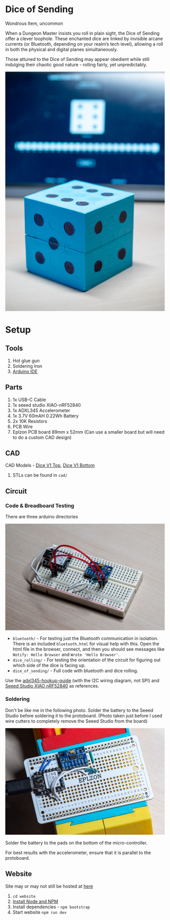 # Dice of Sending

Wondrous Item, uncommon

When a Dungeon Master insists you roll in plain sight, the Dice of Sending offer a clever loophole. These enchanted dice are linked by invisible arcane currents (or Bluetooth, depending on your realm’s tech level), allowing a roll in both the physical and digital planes simultaneously.

Those attuned to the Dice of Sending may appear obedient while still indulging their chaotic good nature - rolling fairly, yet unpredictably.

![Finished D6 dice](./readme/final.jpg)

# Setup

## Tools

1. Hot glue gun
1. Soldering Iron
1. [Arduino IDE](https://www.arduino.cc/en/software/)

## Parts

1. 1x USB-C Cable
1. 1x seeed studio XIAO-nRF52840
1. 1x ADXL345 Accelerometer
1. 1x 3.7V 60mAH 0.22Wh Battery
1. 2x 10K Resistors
1. PCB Wire
1. Eplzon PCB board 89mm x 52mm (Can use a smaller board but will need to do a custom CAD design)

## CAD

CAD Models - [Dice V1 Top](https://cad.onshape.com/documents/4b5c1bf9194b23f57db470b0/w/0611180dab1b4d42950964e7/e/09704a1026edf3dbcc83c50e), [Dice V1 Bottom](https://cad.onshape.com/documents/03b58467c8208d0aa1c9cc45/w/e2a0e9205aa77901d6f0e7f7/e/e3529496a038e29d77a46fd0)

1. STLs can be found in `cad/`

## Circuit

### Code & Breadboard Testing

There are three arduino directories

![Breadboard setup](./readme/breadboard.jpg)

- `bluetooth/` - For testing just the Bluetooth communication in isolation. There is an included `bluetooth.html` for visual help with this. Open the html file in the browser, connect, and then you should see messages like `Notify: Hello Browser` and `Wrote 'Hello Browser'`.
- `dice_rolling/` - For testing the orientation of the circuit for figuring out which side of the dice is facing up.
- `dice_of_sending/` - Full code with bluetooth and dice rolling.

Use the [adxl345-hookup-guide](https://learn.sparkfun.com/tutorials/adxl345-hookup-guide) (with the I2C wiring diagram, not SPI) and [Seeed Studio XIAO nRF52840](https://wiki.seeedstudio.com/XIAO_BLE/) as references.

### Soldering

Don't be like me in the following photo. Solder the battery to the Seeed Studio before soldering it to the protoboard. (Photo taken just before I used wire cutters to completely remove the Seeed Studio from the board)

![Soldering Setup](./readme/protoboard.jpg)

Solder the battery to the pads on the bottom of the micro-controller.

For best results with the accelerometer, ensure that it is parallel to the protoboard.

## Website

Site may or may not still be hosted at [here](https://dice.pointlessprojects.com/)

1. `cd website`
1. [Install Node and NPM](https://docs.npmjs.com/downloading-and-installing-node-js-and-npm)
1. Install dependencies - `npm bootstrap`
1. Start website `npm run dev`

